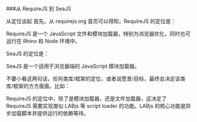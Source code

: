 ###从 RequireJS 到 SeaJS

从定位谈起
首先，从 requirejs.org 首页可以得知，RequireJS 的定位是：

RequireJS 是一个 JavaScript 文件和模块加载器，特别为浏览器优化，同时也可运行在 Rhino 和 Node 环境中。

SeaJS 的定位是：

SeaJS 是一个适用于浏览器端的 JavaScript 模块加载器。

不要小看这两句话，任何类库/框架的定位，或者说愿景/目标，最终会决定该类库/框架的方方面面。比如：

RequireJS 的定位中，除了是模块加载器，还是文件加载器，这决定了 RequireJS 需要实现类似 LABjs 等 script loader 的功能。LABjs 的核心功能是异步加载脚本并提供运行的依赖等待。
